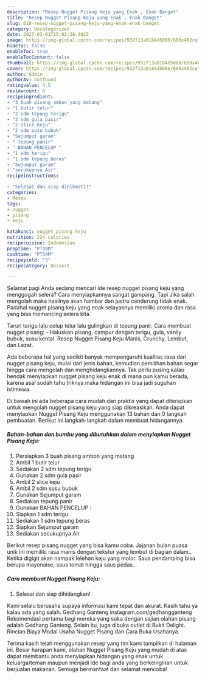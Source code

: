 ```yaml
---
description: "Resep Nugget Pisang Keju yang Enak , Enak Banget"
title: "Resep Nugget Pisang Keju yang Enak , Enak Banget"
slug: 618-resep-nugget-pisang-keju-yang-enak-enak-banget
category: Uncategorized
date: 2023-03-01T15:02:28.402Z
image: https://img-global.cpcdn.com/recipes/932f13a8184d5060/680x482cq70/nugget-pisang-keju-foto-resep-utama.jpg
hideToc: false
enableToc: true
enableTocContent: false
thumbnail: https://img-global.cpcdn.com/recipes/932f13a8184d5060/680x482cq70/nugget-pisang-keju-foto-resep-utama.jpg
cover: https://img-global.cpcdn.com/recipes/932f13a8184d5060/680x482cq70/nugget-pisang-keju-foto-resep-utama.jpg
author: Admin
authorAv: notfound
ratingvalue: 4.5
reviewcount: 8
recipeingredient:
- "3 buah pisang ambon yang matang"
- "1 butir telur"
- "2 sdm tepung terigu"
- "2 sdm gula pasir"
- "2 slice keju"
- "2 sdm susu bubuk"
- "Sejumput garam"
- " tepung panir"
- " BAHAN PENCELUP "
- "1 sdm terigu"
- "1 sdm tepung beras"
- "Sejumput garam"
- "secukupnya Air"
recipeinstructions:

- "Selesai dan siap dinikmati!"
categories:
- Resep
tags:
- nugget
- pisang
- keju

katakunci: nugget pisang keju 
nutrition: 224 calories
recipecuisine: Indonesian
preptime: "PT39M"
cooktime: "PT34M"
recipeyield: "3"
recipecategory: Dessert

---
```



Selamat pagi Anda sedang mencari ide resep nugget pisang keju yang menggugah selera? Cara menyiapkannya sangat gampang. Tapi Jika salah mengolah maka hasilnya akan hambar dan justru cenderung tidak enak. Padahal nugget pisang keju yang enak selayaknya memiliki aroma dan rasa yang bisa memancing selera kita.


Taruri terigu lalu celup telur lalu gulingkan di tepung panir. Cara membuat nugget pisang: - Haluskan pisang, campur dengan terigu, gula, vanily bubuk, susu kental. Resep Nugget Pisang Keju Manis, Crunchy, Lembut, dan Lezat.

Ada beberapa hal yang sedikit banyak mempengaruhi kualitas rasa dari nugget pisang keju, mulai dari jenis bahan, kemudian pemilihan bahan segar hingga cara mengolah dan menghidangkannya. Tak perlu pusing kalau hendak menyiapkan nugget pisang keju enak di mana pun kamu berada, karena asal sudah tahu triknya maka hidangan ini bisa jadi suguhan istimewa.


Di bawah ini ada beberapa cara mudah dan praktis yang dapat diterapkan untuk mengolah nugget pisang keju yang siap dikreasikan. Anda dapat menyiapkan Nugget Pisang Keju menggunakan 13 bahan dan 0 langkah pembuatan. Berikut ini langkah-langkah dalam membuat hidangannya.

<!--inarticleads1-->

##### Bahan-bahan dan bumbu yang dibutuhkan dalam menyiapkan Nugget Pisang Keju:

1. Persiapkan 3 buah pisang ambon yang matang
1. Ambil 1 butir telur
1. Sediakan 2 sdm tepung terigu
1. Gunakan 2 sdm gula pasir
1. Ambil 2 slice keju
1. Ambil 2 sdm susu bubuk
1. Gunakan Sejumput garam
1. Sediakan  tepung panir
1. Gunakan  BAHAN PENCELUP :
1. Siapkan 1 sdm terigu
1. Sediakan 1 sdm tepung beras
1. Siapkan Sejumput garam
1. Sediakan secukupnya Air


Berikut resep pisang nugget yang bisa kamu coba. Jajanan bulan puasa unik ini memiliki rasa manis dengan tekstur yang lembut di bagian dalam.. Ketika digigit akan nampak lelehan keju yang molor. Saus pendamping bisa berupa mayonaise, saus tomat hingga saus pedas. 

<!--inarticleads2-->

##### Cara membuat Nugget Pisang Keju:


1. Selesai dan siap dihidangkan!

Kami selalu berusaha supaya informasi kami tepat dan akurat. Kasih tahu ya kalau ada yang salah. Gedhang Ganteng instagram.com/gedhangganteng Rekomendasi pertama bagi mereka yang suka dengan sajian olahan pisang adalah Gedhang Ganteng. Selain itu, juga dibuka outlet di Bukit Delight. Rincian Biaya Modal Usaha Nugget Pisang dan Cara Buka Usahanya. 

Terima kasih telah menggunakan resep yang tim kami tampilkan di halaman ini. Besar harapan kami, olahan Nugget Pisang Keju yang mudah di atas dapat membantu anda menyiapkan hidangan yang enak untuk keluarga/teman maupun menjadi ide bagi anda yang berkeinginan untuk berjualan makanan. Semoga bermanfaat dan selamat mencoba!
